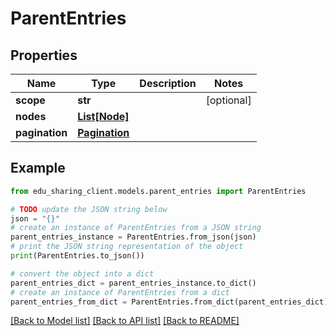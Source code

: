 # ParentEntries


## Properties

Name | Type | Description | Notes
------------ | ------------- | ------------- | -------------
**scope** | **str** |  | [optional] 
**nodes** | [**List[Node]**](Node.md) |  | 
**pagination** | [**Pagination**](Pagination.md) |  | 

## Example

```python
from edu_sharing_client.models.parent_entries import ParentEntries

# TODO update the JSON string below
json = "{}"
# create an instance of ParentEntries from a JSON string
parent_entries_instance = ParentEntries.from_json(json)
# print the JSON string representation of the object
print(ParentEntries.to_json())

# convert the object into a dict
parent_entries_dict = parent_entries_instance.to_dict()
# create an instance of ParentEntries from a dict
parent_entries_from_dict = ParentEntries.from_dict(parent_entries_dict)
```
[[Back to Model list]](../README.md#documentation-for-models) [[Back to API list]](../README.md#documentation-for-api-endpoints) [[Back to README]](../README.md)


